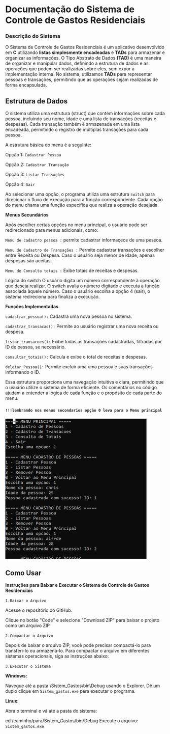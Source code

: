 
# Documentação do Sistema de Controle de Gastos Residenciais

### Descrição do Sistema

O Sistema de Controle de Gastos Residenciais é um aplicativo desenvolvido em **C** utilizando **listas simplesmente encadeadas** e **TADs** para armazenar e organizar as informações. O Tipo Abstrato de Dados **(TAD)** é uma maneira de organizar e manipular dados, definindo a estrutura de dados e as operações que podem ser realizadas sobre eles, sem expor a implementação interna. No sistema, utilizamos **TADs** para representar pessoas e transações, permitindo que as operações sejam realizadas de forma encapsulada.


## Estrutura de Dados
O sistema utiliza uma estrutura (struct) que contém informações sobre cada pessoa, incluindo seu nome, idade e uma lista de transações (receitas e despesas). Cada transação também é armazenada em uma lista encadeada, permitindo o registro de múltiplas transações para cada pessoa.


A estrutura básica do menu é a seguinte:

Opção 1: ``Cadastrar Pessoa``

Opção 2: ``Cadastrar Transação``

Opção 3: ``Listar Transações``

Opção 4: ``Sair``

Ao selecionar uma opção, o programa utiliza uma estrutura ``switch`` para direcionar o fluxo de execução para a função correspondente. Cada opção do menu chama uma função específica que realiza a operação desejada.

**Menus Secundários**

Após escolher certas opções no menu principal, o usuário pode ser redirecionado para menus adicionais, como:

``Menu de cadastro pessoa :`` permite cadastrar informaçeos de uma pessoa.

``Menu de Cadastro de Transações :`` Permite cadastrar transações e escolher entre Receita ou Despesa.
Caso o usuário seja menor de idade, apenas despesas são aceitas.

``Menu de Consulta totais :`` Exibe totais de receitas e despesas.


Lógica do switch
O usuário digita um número correspondente à operação que deseja realizar.
O switch avalia o número digitado e executa a função associada àquele número.
Caso o usuário escolha a opção 4 (sair), o sistema redireciona para finaliza a execução.

**Funções Implementadas**

``cadastrar_pessoa():`` Cadastra uma nova pessoa no sistema.

``cadastrar_transacao():`` Permite ao usuário registrar uma nova receita ou despesa.

``listar_transacoes():`` Exibe todas as transações cadastradas, filtradas por ID de pessoa, se necessário.

``consultar_totais():`` Calcula e exibe o total de receitas e despesas.

``deletar_Pessoa():`` Permite excluir uma uma pessoa e suas transações informando o ID.

Essa estrutura proporciona uma navegação intuitiva e clara, permitindo que o usuário utilize o sistema de forma eficiente. Os comentários no código ajudam a entender a lógica de cada função e o propósito de cada parte do menu.

#### ``!!!lembrando nos menus secondarios opção 0 leva para o Menu principal``

![](Sistem_Gastos/tela.png)

   ## Como Usar
   **Instruções para Baixar e Executar o Sistema de Controle de Gastos Residenciais**

   
   ``1.Baixar o Arquivo``

Acesse o repositório do GitHub.

Clique no botão "Code" e selecione "Download ZIP" para baixar o projeto como um arquivo ZIP

``2.Compactar o Arquivo``

Depois de baixar o arquivo ZIP, você pode precisar compactá-lo para transferi-lo ou armazená-lo. Para compactar o arquivo em diferentes sistemas operacionais, siga as instruções abaixo:

``3.Executar o Sistema``

**Windows:**

Navegue até a pasta \Sistem_Gastos\bin\Debug usando o Explorer.
Dê um duplo clique em ``Sistem_gastos.exe`` para executar o programa.

**Linux:**

Abra o terminal e vá até a pasta do sistema:

cd /caminho/para/Sistem_Gastos/bin/Debug
Execute o arquivo: ``Sistem_gastos.exe``

